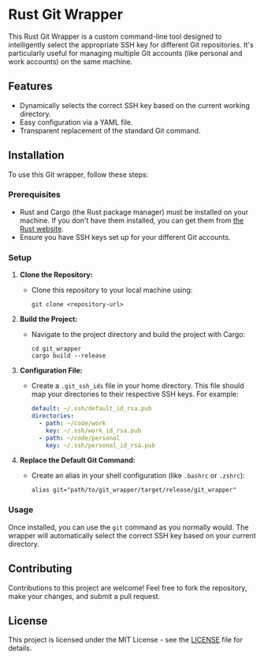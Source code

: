 # Rust Git Wrapper

This Rust Git Wrapper is a custom command-line tool designed to intelligently select the appropriate SSH key for different Git repositories. It's particularly useful for managing multiple Git accounts (like personal and work accounts) on the same machine.

## Features

- Dynamically selects the correct SSH key based on the current working directory.
- Easy configuration via a YAML file.
- Transparent replacement of the standard Git command.

## Installation

To use this Git wrapper, follow these steps:

### Prerequisites

- Rust and Cargo (the Rust package manager) must be installed on your machine. If you don't have them installed, you can get them from [the Rust website](https://www.rust-lang.org/tools/install).
- Ensure you have SSH keys set up for your different Git accounts.

### Setup

1. **Clone the Repository:**
   - Clone this repository to your local machine using:
     ```
     git clone <repository-url>
     ```

2. **Build the Project:**
   - Navigate to the project directory and build the project with Cargo:
     ```
     cd git_wrapper
     cargo build --release
     ```

3. **Configuration File:**
   - Create a `.git_ssh_ids` file in your home directory. This file should map your directories to their respective SSH keys. For example:
     ```yaml
     default: ~/.ssh/default_id_rsa.pub
     directories:
       - path: ~/code/work
         key: ~/.ssh/work_id_rsa.pub
       - path: ~/code/personal
         key: ~/.ssh/personal_id_rsa.pub
     ```

4. **Replace the Default Git Command:**
   - Create an alias in your shell configuration (like `.bashrc` or `.zshrc`):
     ```
     alias git="path/to/git_wrapper/target/release/git_wrapper"
     ```

### Usage

Once installed, you can use the `git` command as you normally would. The wrapper will automatically select the correct SSH key based on your current directory.

## Contributing

Contributions to this project are welcome! Feel free to fork the repository, make your changes, and submit a pull request.

## License

This project is licensed under the MIT License - see the [LICENSE](LICENSE) file for details.
